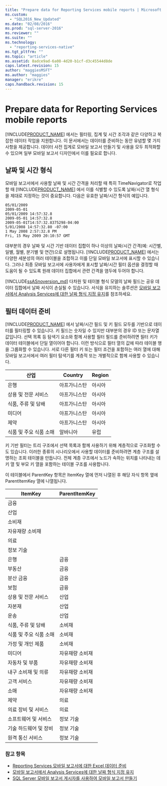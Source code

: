 ```yaml
---
title: "Prepare data for Reporting Services mobile reports | Microsoft Docs"
ms.custom: 
  - "SQL2016_New_Updated"
ms.date: "02/08/2016"
ms.prod: "sql-server-2016"
ms.reviewer: ""
ms.suite: ""
ms.technology: 
  - "reporting-services-native"
ms.tgt_pltfrm: ""
ms.topic: "article"
ms.assetid: 8adce9ad-6a08-4d20-b1cf-d3c45544d8de
caps.latest.revision: 15
author: "maggiesMSFT"
ms.author: "maggies"
manager: "erikre"
caps.handback.revision: 15
---
```

# Prepare data for Reporting Services mobile reports
  
[!INCLUDE[PRODUCT_NAME](../../includes/ss-mobilereptpub-long.md)] 에서는 필터링, 집계 및 시간 조각과 같은 다양하고 복잡한 데이터 작업을 지원합니다. 이 문서에서는 데이터를 준비하는 동안 유념할 몇 가지 사항을 제공합니다. 데이터 사전 집계로 모바일 보고서 만들기 및 사용을 모두 최적화할 수 있으며 일부 모바일 보고서 디자인에서 이를 필요로 합니다.   
  
## 날짜 및 시간 형식 
모바일 보고서에서 사용할 날짜 및 시간 간격을 처리할 때 특히 TimeNavigator로 작업할 때 [!INCLUDE[PRODUCT_NAME](../../includes/ss-mobilereptpub-short.md)] 에서 이를 식별할 수 있도록 날짜/시간 열 형식을 제대로 지정하는 것이 중요합니다. 다음은 유효한 날짜/시간 형식의 예입니다.  
  
    05/01/2009    
    2009-05-01    
    05/01/2009 14:57:32.8    
    2009-05-01 14:57:32.8    
    2009-05-01T14:57:32.8375298-04:00    
    5/01/2008 14:57:32.80 -07:00    
    1 May 2008 2:57:32.8 PM    
    Fri, 15 May 2009 20:10:57 GMT    
  
대부분의 경우 날짜 및 시간 기반 데이터 집합이 하나 이상의 날짜/시간 간격(예: 시간별, 일별, 월별, 분기별 및 연간)으로 설명됩니다. [!INCLUDE[PRODUCT_NAME](../../includes/ss-mobilereptpub-short.md)] 에서는 다양한 세분성의 여러 테이블을 조합하고 이를 단일 모바일 보고서에 표시할 수 있습니다. 그러나 최종 모바일 보고서에 사용자에게 표시할 날짜/시간 필터 옵션을 결정할 때 도움이 될 수 있도록 원래 데이터 집합에서 관련 간격을 염두에 두어야 합니다.  

[!INCLUDE[ssASnoversion_md](../../includes/ssasnoversion-md.md)] 다차원 및 테이블 형식 모델의 날짜 필드는 공유 데이터 집합에서 날짜 서식이 손실될 수 있습니다. 서식을 유지하는 솔루션은 [모바일 보고서에서 Analysis Services에 대한 날짜 형식 지정 유지](../../reporting-services/mobile-reports/retain-date-formatting-for-analysis-services-in-mobile-reports.md)를 참조하세요.
  
## 필터 데이터 준비 ##  
[!INCLUDE[PRODUCT_NAME](../../includes/ss-mobilereptpub-short.md)] 에서 날짜/시간 필드 및 키 필드 모두를 기반으로 데이터를 필터링할 수 있습니다. 키 필드는 숫자일 수 있지만 대부분의 경우 ID 또는 문자열 값입니다. 선택 목록 등 탐색기 요소와 함께 사용할 필터 필드를 준비하려면 필터 키가 데이터 테이블에서 단일 열이어야 합니다. 이런 방식으로 필터 열의 값에 따라 테이블 행을 그룹화할 수 있습니다. 서로 다른 필터 키 또는 필터 조건을 포함하는 여러 열에 대해 모바일 보고서에서 여러 필터 탐색기를 계층적 또는 개별적으로 함께 사용할 수 있습니다.  
  
| 산업  | Country   | Region    |  
| ------------- | ------------- | ------------- |  
| 은행     | 아프가니스탄   | 아시아      |  
| 상용 및 전문 서비스 | 아프가니스탄 | 아시아 |  
| 식품, 주류 및 담배 | 아프가니스탄 | 아시아 |  
| 미디어 | 아프가니스탄 | 아시아 |  
| 제약 | 아프가니스탄 | 아시아 |  
| 식품 및 주요 식품 소매 | 알바니아 | 유럽 |  
  
  
키 기반 필터는 트리 구조에서 선택 목록과 함께 사용하기 위해 계층적으로 구조화할 수도 있습니다. 이러한 종류의 시나리오에서 사용할 데이터를 준비하려면 계층 구조를 설명하는 조회 테이블을 만듭니다. 전체 계층 구조에서 노드가 속하는 위치를 나타내는 데 키 열 및 부모 키 열을 포함하는 테이블 구조를 사용합니다.  
  
이 테이블에서 ParentKey 항목은 ItemKey 열에 먼저 나열된 후 해당 자식 항목 옆에 ParentItemKey 열에 나열됩니다.   
  
|ItemKey    | ParentItemKey |  
| ------------- | ------------- |  
| 금융    |   |  
| 산업   |   |  
| 소비재 |    |  
| 자유재량 소비재 |  |     
| 의료   |   |  
| 정보 기술 |  |  
| 은행 | 금융 |  
| 부동산 | 금융 |  
| 분산 금융 |  금융 |   
| 보험 |   금융 |  
| 상용 및 전문 서비스 |  산업 |  
| 자본재 |   산업 |  
| 운송 |  산업 |  
| 식품, 주류 및 담배 |    소비재 |  
| 식품 및 주요 식품 소매 |    소비재 |  
| 가정 및 개인 제품 | 소비재 |  
| 미디어 | 자유재량 소비재 |  
| 자동차 및 부품 |  자유재량 소비재 |  
| 내구 소비재 및 의류 |자유재량 소비재 |  
| 고객 서비스 |   자유재량 소비재 |  
| 소매 | 자유재량 소비재 |  
| 제약   | 의료 |  
| 의료 장비 및 서비스 |    의료 |  
| 소프트웨어 및 서비스 | 정보 기술 |  
| 기술 하드웨어 및 장비   | 정보 기술 |  
| 원격 통신 서비스 |정보 기술 |  
  
### 참고 항목  
- [Reporting Services 모바일 보고서에 대한 Excel 데이터 준비](../../reporting-services/mobile-reports/prepare-excel-data-for-reporting-services-mobile-reports.md)  
- [모바일 보고서에서 Analysis Services에 대한 날짜 형식 지정 유지](../../reporting-services/mobile-reports/retain-date-formatting-for-analysis-services-in-mobile-reports.md)
- [SQL Server 모바일 보고서 게시자를 사용하여 모바일 보고서 만들기](../../reporting-services/mobile-reports/create-mobile-reports-with-sql-server-mobile-report-publisher.md)
  
  
  
